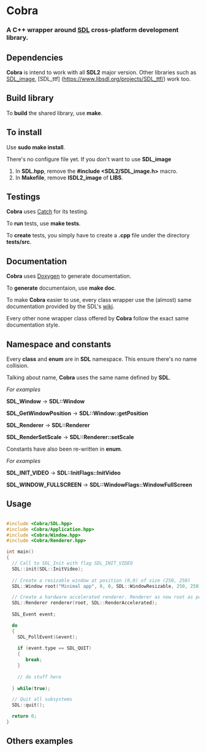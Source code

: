 #  Cobra

### A **C++** wrapper around [SDL](https://www.libsdl.org/) cross-platform development library.

## Dependencies
**Cobra** is intend to work with all **SDL2** major version.
Other libraries such as [SDL_image](https://www.libsdl.org/projects/SDL_image/),
[SDL_ttf] (https://www.libsdl.org/projects/SDL_ttf/) work too.

## Build library
To **build** the shared library, use **make**.

## To install
Use **sudo make install**.

There's no configure file yet. If you don't want to use **SDL_image**
1. In **SDL.hpp**, remove the **#include <SDL2/SDL_image.h>** macro.
2. In **Makefile**, remove **lSDL2_image** of **LIBS**.

## Testings
 **Cobra** uses [Catch](https://github.com/philsquared/Catch) for its testing.

To **run** tests, use **make tests**.

To **create** tests, you simply have to create a **.cpp** file under the directory **tests/src**. 

## Documentation

**Cobra** uses [Doxygen](http://www.stack.nl/~dimitri/doxygen/) to generate documentation.

To **generate** documentaion, use **make doc**.

To make **Cobra** easier to use, every class wrapper use the (almost) same 
documentation provided by the SDL's [wiki](https://wiki.libsdl.org/).

Every other none wrapper class offered by **Cobra** follow the exact same documentation style.

## Namespace and constants

Every **class** and **enum** are in **SDL** namespace. This ensure there's
no name collision. 

Talking about name, **Cobra** uses the same name defined by  **SDL**.

*For examples*

 **SDL_Window** -> **SDL::Window**
 
**SDL_GetWindowPosition** -> **SDL::Window::getPosition**

**SDL_Renderer** -> **SDL::Renderer**

**SDL_RenderSetScale** -> **SDL::Renderer::setScale**

Constants have also been re-written in **enum**.

*For examples*

**SDL_INIT_VIDEO** -> **SDL::InitFlags::InitVideo**

**SDL_WINDOW_FULLSCREEN** -> **SDL::WindowFlags::WindowFullScreen**


## Usage

~~~ C++

#include <Cobra/SDL.hpp>
#include <Cobra/Application.hpp>
#include <Cobra/Window.hpp>
#include <Cobra/Renderer.hpp>

int main()
{
  // Call to SDL_Init with flag SDL_INIT_VIDEO
  SDL::init(SDL::InitVideo);
  
  // Create a resizable window at position (0,0) of size (250, 250)
  SDL::Window root("Minimal app", 0, 0, SDL::WindowResizable, 250, 250);

  // Create a hardware accelerated renderer. Renderer as now root as parent.
  SDL::Renderer renderer(root, SDL::RenderAccelerated);
  
  SDL_Event event;

  do
  {
    SDL_PollEvent(&event);
  
    if (event.type == SDL_QUIT)
    {
       break;
    }
   
    // do stuff here
    
  } while(true);

  // Quit all subsystems
  SDL::quit();

  return 0;
}

~~~

## Others examples

